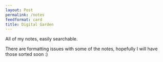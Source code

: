 ```yaml
---
layout: Post
permalink: /notes
feedformat: card
title: Digital Garden
---
```


All of my notes, easily searchable.

There are formatting issues with some of the notes, hopefully I will have those sorted soon :)
